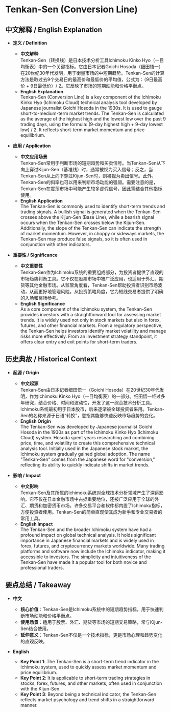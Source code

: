 # Tenkan-Sen (Conversion Line)

## 中文解释 / English Explanation

* **定义 / Definition**  
  - **中文解释**  
    Tenkan-Sen（转换线）是日本技术分析工具Ichimoku Kinko Hyo（一目均衡表）中的一个关键指标。它由日本记者Goichi Hosoda（细田悟一）在20世纪30年代发明，用于衡量市场的中短期趋势。Tenkan-Sen的计算方法是取过去9个交易日的最高价和最低价的平均值，公式为：（9日最高价 + 9日最低价）/ 2。它反映了市场的短期动能和价格平衡点。  
  - **English Explanation**  
    Tenkan-Sen (Conversion Line) is a key component of the Ichimoku Kinko Hyo (Ichimoku Cloud) technical analysis tool developed by Japanese journalist Goichi Hosoda in the 1930s. It is used to gauge short-to-medium-term market trends. The Tenkan-Sen is calculated as the average of the highest high and the lowest low over the past 9 trading days, using the formula: (9-day highest high + 9-day lowest low) / 2. It reflects short-term market momentum and price equilibrium.

* **应用 / Application**  
  - **中文应用场景**  
    Tenkan-Sen常用于判断市场的短期趋势和买卖信号。当Tenkan-Sen从下向上穿过Kijun-Sen（基准线）时，通常被视为买入信号；反之，当Tenkan-Sen从上向下穿过Kijun-Sen时，则被视为卖出信号。此外，Tenkan-Sen的斜率也可以用来判断市场动能的强弱。需要注意的是，Tenkan-Sen在震荡市场中可能产生较多虚假信号，因此需结合其他指标使用。  
  - **English Application**  
    The Tenkan-Sen is commonly used to identify short-term trends and trading signals. A bullish signal is generated when the Tenkan-Sen crosses above the Kijun-Sen (Base Line), while a bearish signal occurs when the Tenkan-Sen crosses below the Kijun-Sen. Additionally, the slope of the Tenkan-Sen can indicate the strength of market momentum. However, in choppy or sideways markets, the Tenkan-Sen may produce false signals, so it is often used in conjunction with other indicators.

* **重要性 / Significance**  
  - **中文重要性**  
    Tenkan-Sen作为Ichimoku系统的重要组成部分，为投资者提供了直观的市场趋势判断工具。它不仅在股票市场中被广泛应用，也适用于外汇、期货等其他金融市场。从监管角度看，Tenkan-Sen帮助投资者识别市场波动，从而更好地管理风险。从投资策略角度，它为短线交易者提供了明确的入场和离场参考。  
  - **English Significance**  
    As a core component of the Ichimoku system, the Tenkan-Sen provides investors with a straightforward tool for assessing market trends. It is widely used not only in stock markets but also in forex, futures, and other financial markets. From a regulatory perspective, the Tenkan-Sen helps investors identify market volatility and manage risks more effectively. From an investment strategy standpoint, it offers clear entry and exit points for short-term traders.

## 历史典故 / Historical Context

* **起源 / Origin**  
  - **中文起源**  
    Tenkan-Sen由日本记者细田悟一（Goichi Hosoda）在20世纪30年代发明，作为Ichimoku Kinko Hyo（一目均衡表）的一部分。细田悟一经过多年研究，结合价格、时间和波动性，开发了这一综合技术分析工具。Ichimoku系统最初用于日本股市，后来逐渐被全球投资者采用。Tenkan-Sen的名称来源于日语“转换”，意指其能够快速反映市场趋势的变化。  
  - **English Origin**  
    The Tenkan-Sen was developed by Japanese journalist Goichi Hosoda in the 1930s as part of the Ichimoku Kinko Hyo (Ichimoku Cloud) system. Hosoda spent years researching and combining price, time, and volatility to create this comprehensive technical analysis tool. Initially used in the Japanese stock market, the Ichimoku system gradually gained global adoption. The name "Tenkan-Sen" comes from the Japanese word for "conversion," reflecting its ability to quickly indicate shifts in market trends.

* **影响 / Impact**  
  - **中文影响**  
    Tenkan-Sen及其所属的Ichimoku系统对全球技术分析领域产生了深远影响。它不仅在日本金融市场中占据重要地位，还被广泛应用于全球的外汇、期货和加密货币市场。许多交易平台和软件都内置了Ichimoku指标，方便投资者使用。Tenkan-Sen的简单直观使其成为新手和专业交易者的常用工具。  
  - **English Impact**  
    The Tenkan-Sen and the broader Ichimoku system have had a profound impact on global technical analysis. It holds significant importance in Japanese financial markets and is widely used in forex, futures, and cryptocurrency markets worldwide. Many trading platforms and software now include the Ichimoku indicator, making it accessible to investors. The simplicity and intuitiveness of the Tenkan-Sen have made it a popular tool for both novice and professional traders.

## 要点总结 / Takeaway

* **中文**  
  - **核心价值**：Tenkan-Sen是Ichimoku系统中的短期趋势指标，用于快速判断市场动能和价格平衡点。  
  - **使用场景**：适用于股票、外汇、期货等市场的短期交易策略，常与Kijun-Sen结合使用。  
  - **延伸意义**：Tenkan-Sen不仅是一个技术指标，更是市场心理和趋势变化的直观反映。  

* **English**  
  - **Key Point 1**: The Tenkan-Sen is a short-term trend indicator in the Ichimoku system, used to quickly assess market momentum and price equilibrium.  
  - **Key Point 2**: It is applicable to short-term trading strategies in stocks, forex, futures, and other markets, often used in conjunction with the Kijun-Sen.  
  - **Key Point 3**: Beyond being a technical indicator, the Tenkan-Sen reflects market psychology and trend shifts in a straightforward manner.